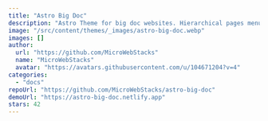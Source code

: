 ```yaml
---
title: "Astro Big Doc"
description: "Astro Theme for big doc websites. Hierarchical pages menu from files structure, table of content, Markdown rendered as CMS with Astro components for panzoom, 3D, links, interactive tables and more."
image: "/src/content/themes/_images/astro-big-doc.webp"
images: []
author:
  url: "https://github.com/MicroWebStacks"
  name: "MicroWebStacks"
  avatar: "https://avatars.githubusercontent.com/u/104671204?v=4"
categories:
  - "docs"
repoUrl: "https://github.com/MicroWebStacks/astro-big-doc"
demoUrl: "https://astro-big-doc.netlify.app"
stars: 42
---
```

